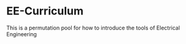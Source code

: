 EE-Curriculum
=============

This is a permutation pool for how to introduce the tools of Electrical Engineering
